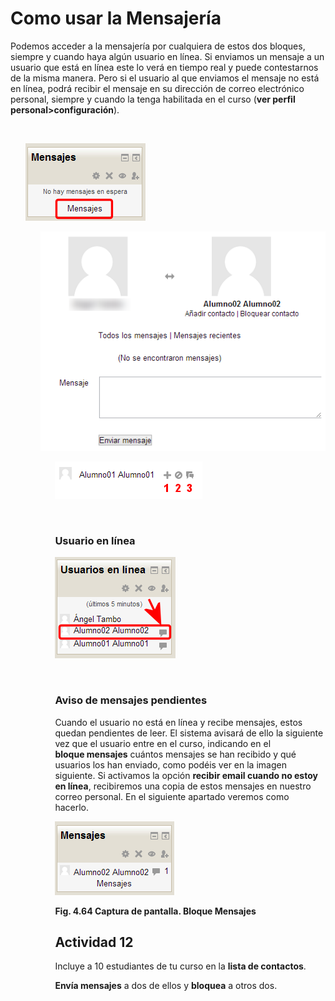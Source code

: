 
# Como usar la Mensajería

Podemos acceder a la mensajería por cualquiera de estos dos bloques, siempre y cuando haya algún usuario en línea. Si enviamos un mensaje a un usuario que está en línea este lo verá en tiempo real y puede contestarnos de la misma manera. Pero si el usuario al que enviamos el mensaje no está en línea, podrá recibir el mensaje en su dirección de correo electrónico personal, siempre y cuando la tenga habilitada en el curso (**ver perfil personal&gt;configuración**).

 

<ul>

![](img/mensajes.1.png)
<ul>

![](img/escribir_mensaje.png)

<li style="list-style-type: none;">
<ul>

![](img/mensajes_botones.png)

 

### Usuario en línea


![](img/mensajes_desde_usuarios_en_linea.png)

 

### **Aviso de mensajes pendientes**

Cuando el usuario no está en línea y recibe mensajes, estos quedan pendientes de leer. El sistema avisará de ello la siguiente vez que el usuario entre en el curso, indicando en el **bloque mensajes** cuántos mensajes se han recibido y qué usuarios los han enviado, como podéis ver en la imagen siguiente. Si activamos la opción ****recibir email cuando no estoy en línea****, recibiremos una copia de estos mensajes en nuestro correo personal. En el siguiente apartado veremos como hacerlo. 


![](img/mensaje_sin_leer.png)

**Fig. 4.64 Captura de pantalla. Bloque Mensajes**

## Actividad 12


Incluye a 10 estudiantes de tu curso en la **lista de contactos**.



**Envía mensajes** a dos de ellos y **bloquea** a otros dos.

